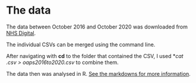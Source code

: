 # The data

The data between October 2016 and October 2020 was downloaded from [NHS Digital](https://digital.nhs.uk/data-and-information/publications/statistical/out-of-area-placements-in-mental-health-services).

The individual CSVs can be merged using the command line.

After navigating with **cd** to the folder that contained the CSV, I used **cat *.csv > oaps2016to2020.csv** to combine them. 

The data then was analysed in R. [See the markdowns for more information](https://github.com/vfillis/out-of-area-placements/tree/main/analysis).
